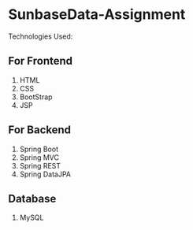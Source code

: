 # SunbaseData-Assignment
Technologies Used:

For Frontend
-------------
1) HTML
2) CSS
3) BootStrap
4) JSP

For Backend
------------
1) Spring Boot
2) Spring MVC
3) Spring REST
4) Spring DataJPA

Database
-----------
1) MySQL
